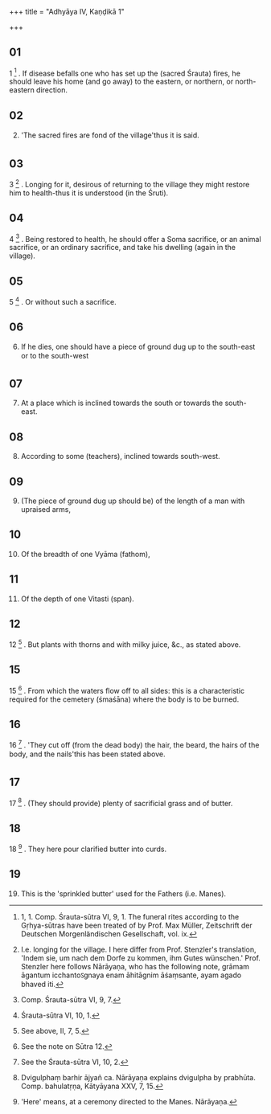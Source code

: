 +++
title = "Adhyāya IV, Kaṇḍikā 1"

+++
## 01
1 [^1] . If disease befalls one who has set up the (sacred Śrauta) fires, he should leave his home (and go away) to the eastern, or northern, or north-eastern direction.

## 02
2. 'The sacred fires are fond of the village'thus it is said.

## 03
3 [^2] . Longing for it, desirous of returning to the village they might restore him to health-thus it is understood (in the Śruti).

## 04
4 [^3] . Being restored to health, he should offer a Soma sacrifice, or an animal sacrifice, or an ordinary sacrifice, and take his dwelling (again in the village).

## 05
5 [^4] . Or without such a sacrifice.

## 06
6. If he dies, one should have a piece of ground dug up to the south-east or to the south-west

## 07
7. At a place which is inclined towards the south or towards the south-east.

## 08
8. According to some (teachers), inclined towards south-west.

## 09
9. (The piece of ground dug up should be) of the length of a man with upraised arms,

## 10
10. Of the breadth of one Vyāma (fathom),

## 11
11. Of the depth of one Vitasti (span).

## 12
12 [^5] . But plants with thorns and with milky juice, &c., as stated above.

## 15
15 [^6] . From which the waters flow off to all sides: this is a characteristic required for the cemetery (śmaśāna) where the body is to be burned.

## 16
16 [^7] . 'They cut off (from the dead body) the hair, the beard, the hairs of the body, and the nails'this has been stated above.

## 17
17 [^8] . (They should provide) plenty of sacrificial grass and of butter.

## 18
18 [^9] . They here pour clarified butter into curds.

## 19
19. This is the 'sprinkled butter' used for the Fathers (i.e. Manes).



[^1]:  1, 1. Comp. Śrauta-sūtra VI, 9, 1. The funeral rites according to the Gṛhya-sūtras have been treated of by Prof. Max Müller, Zeitschrift der Deutschen Morgenländischen Gesellschaft, vol. ix.

[^2]:  I.e. longing for the village. I here differ from Prof. Stenzler's translation, 'Indem sie, um nach dem Dorfe zu kommen, ihm Gutes wünschen.' Prof. Stenzler here follows Nārāyaṇa, who has the following note, grāmam āgantum icchantoऽgnaya enam āhitāgnim āśaṃsante, ayam agado bhaved iti.

[^3]:  Comp. Śrauta-sūtra VI, 9, 7.

[^4]:  Śrauta-sūtra VI, 10, 1.

[^5]:  See above, II, 7, 5.

[^6]:  See the note on Sūtra 12.

[^7]:  See the Śrauta-sūtra VI, 10, 2.

[^8]:  Dvigulphaṃ barhir ājyañ ca. Nārāyaṇa explains dvigulpha by prabhūta. Comp. bahulatṛṇa, Kātyāyana XXV, 7, 15.

[^9]:  'Here' means, at a ceremony directed to the Manes. Nārāyaṇa.

[^10]:  Nārāyaṇa: By the word śmaśāna (cemetery) two different śmaśānas are designated here, because below (Sūtra 15) a distinction is added (to the word śmaśāna), in the words, 'This is a characteristic required for the śmaśāna where the body is to be burned.' Thus the place where the body is burned, and the place where the gathered bones are deposited, both are called śmaśāna.